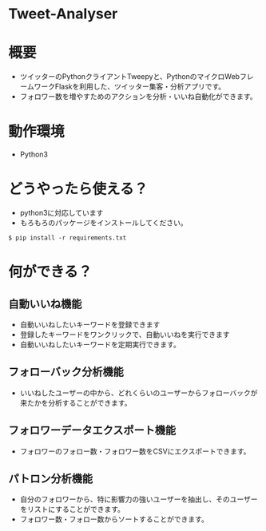# Tweet-Analyser

# 概要

- ツイッターのPythonクライアントTweepyと、PythonのマイクロWebフレームワークFlaskを利用した、ツイッター集客・分析アプリです。
- フォロワー数を増やすためのアクションを分析・いいね自動化ができます。

# 動作環境

- Python3

# どうやったら使える？

- python3に対応しています
- もろもろのパッケージをインストールしてください。

`$ pip install -r requirements.txt`

# 何ができる？

## 自動いいね機能

- 自動いいねしたいキーワードを登録できます
- 登録したキーワードをワンクリックで、自動いいねを実行できます
- 自動いいねしたいキーワードを定期実行できます。

## フォローバック分析機能

- いいねしたユーザーの中から、どれくらいのユーザーからフォローバックが来たかを分析することができます。

## フォロワーデータエクスポート機能

- フォロワーのフォロー数・フォロワー数をCSVにエクスポートできます。

## パトロン分析機能

- 自分のフォロワーから、特に影響力の強いユーザーを抽出し、そのユーザーをリストにすることができます。
- フォロワー数・フォロー数からソートすることができます。
